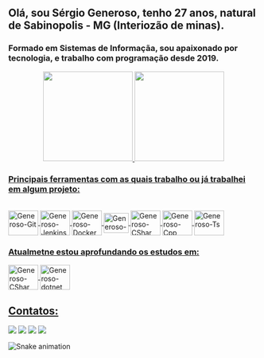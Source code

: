 ## Olá, sou Sérgio Generoso, tenho 27 anos, natural de Sabinopolis - MG (Interiozão de minas).
### Formado em Sistemas de Informaçãa, sou apaixonado por tecnologia, e trabalho com programação desde 2019.

<div align="center">
  <a href="https://github.com/sergiogeneroso">
  <img height="180em" src="https://github-readme-stats.vercel.app/api?username=sergiogeneroso&show_icons=true&theme=gruvbox&include_all_commits=true&count_private=true"/>
  <img height="180em" src="https://github-readme-stats.vercel.app/api/top-langs/?username=sergiogeneroso&layout=compact&langs_count=7&theme=gruvbox"/>
</div>

 
### Principais ferramentas com as quais trabalho ou já trabalhei em algum projeto: 
<div style="display: inline_block"><br>
  <img align="center" alt="Generoso-Git" height="50" width="60" src="https://cdn.jsdelivr.net/gh/devicons/devicon/icons/git/git-original.svg">
  <img align="center" alt="Generoso-Jenkins" height="50" width="60" src="https://cdn.jsdelivr.net/gh/devicons/devicon/icons/jenkins/jenkins-original.svg">
  <img align="center" alt="Generoso-Docker" height="50" width="60" src="https://cdn.jsdelivr.net/gh/devicons/devicon/icons/docker/docker-original.svg">
  <img align="center" alt="Generoso-Delphi" height="40" width="50" src="https://dtffvb2501i0o.cloudfront.net/images/logos/logo-page/delphi-logo-1024.png">
  <img align="center" alt="Generoso-CShar" height="50" width="60" src="https://cdn.jsdelivr.net/gh/devicons/devicon/icons/csharp/csharp-original.svg">
  <img align="center" alt="Generoso-Cpp" height="50" width="60" src="https://cdn.jsdelivr.net/gh/devicons/devicon/icons/cplusplus/cplusplus-original.svg">
  <img align="center" alt="Generoso-Ts" height="50" width="60" src="https://cdn.jsdelivr.net/gh/devicons/devicon/icons/typescript/typescript-original.svg">
</div>
  
### Atualmetne estou aprofundando os estudos em:
<div style="display: inline_block">
  <img align="center" alt="Generoso-CShar" height="50" width="60" src="https://cdn.jsdelivr.net/gh/devicons/devicon/icons/csharp/csharp-original.svg">
  <img align="center" alt="Generoso-dotnet" height="50" width="60" src="https://cdn.jsdelivr.net/gh/devicons/devicon/icons/dotnetcore/dotnetcore-original.svg">
</div>

## Contatos:

<div>
<a href="https://instagram.com/seegeneroso" target="_blank"><img src="https://img.shields.io/badge/-Instagram-%23E4405F?style=for-the-badge&logo=instagram&logoColor=white" target="_blank"></a>
<a href="https://www.twitch.tv/seegenneroso" target="_blank"><img src="https://img.shields.io/badge/Twitch-9146FF?style=for-the-badge&logo=twitch&logoColor=white" target="_blank"></a>
<a href = "mailto:sergiofgeneroso@hotmail.com"><img src="https://img.shields.io/badge/Microsoft_Outlook-0078D4?style=for-the-badge&logo=microsoft-outlook&logoColor=white" target="_blank"></a>
<a href="https://www.linkedin.com/in/seu-usuário-linkedln-aqui" target="_blank"><img src="https://img.shields.io/badge/-LinkedIn-%230077B5?style=for-the-badge&logo=linkedin&logoColor=white" target="_blank"></a>
</div>
  
![Snake animation](https://github.com/sergiogeneroso/blob/output/github-contribution-grid-snake.svg)
